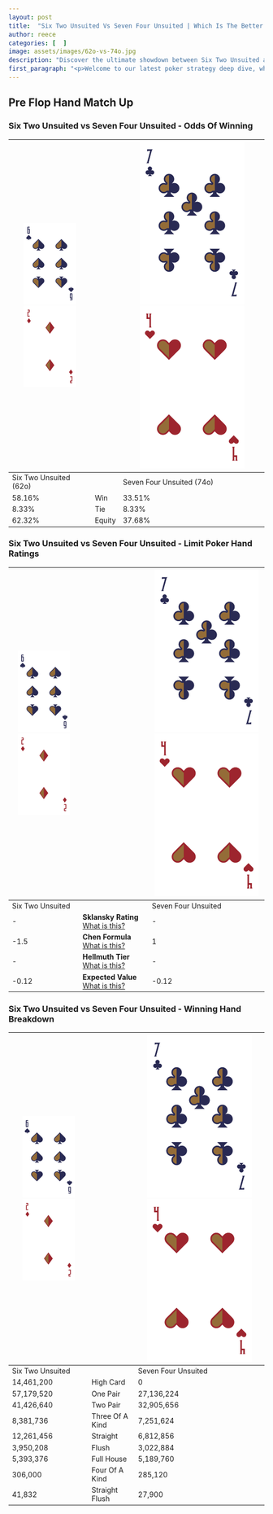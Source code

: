 ```yaml
---
layout: post
title:  "Six Two Unsuited Vs Seven Four Unsuited | Which Is The Better Hand In Poker? A Complete Guide"
author: reece
categories: [  ]
image: assets/images/62o-vs-74o.jpg
description: "Discover the ultimate showdown between Six Two Unsuited and Seven Four Unsuited in poker! Uncover the odds, strategies, and scenarios where one hand triumphs over the other. Get ready to up your poker game with this thrilling analysis."
first_paragraph: "<p>Welcome to our latest poker strategy deep dive, where we're pitting two distinct hands against each other in a high-stakes showdown: Six Two Unsuited vs Seven Four Unsuited.</p><p>In the dynamic world of poker, every decision counts, and knowing which hand holds the upper hand is key to your success at the table.</p><p>In this article, we'll dissect these two hands, explore the scenarios where one dominates the other, and equip you with the knowledge to make strategic choices that can tip the odds in your favor.</p><p>Get ready to unravel the intriguing dynamics of these poker hands and elevate your game to new heights.</p>"
---
```




[comment]: # (sp0)

## Pre Flop Hand Match Up

<div class="table hand-ratings" markdown="1"> 



### Six Two Unsuited vs Seven Four Unsuited - Odds Of Winning


    
| ![image info](assets/images/hand1/6.png) ![image info](assets/images/hand1/2o.png) |  | ![image info](assets/images/hand2/7.png) ![image info](assets/images/hand2/4o.png) |
| -------- | -------- | -------- |
| Six Two Unsuited (62o) |  | Seven Four Unsuited (74o) |
| 58.16% | Win | 33.51% |
| 8.33% | Tie | 8.33% |
| 62.32% | Equity | 37.68% |




[comment]: # (sp1)



### Six Two Unsuited vs Seven Four Unsuited - Limit Poker Hand Ratings


    
| ![image info](assets/images/hand1/6.png) ![image info](assets/images/hand1/2o.png) |  | ![image info](assets/images/hand2/7.png) ![image info](assets/images/hand2/4o.png) |
| -------- | -------- | -------- |
| Six Two Unsuited |  | Seven Four Unsuited |
| - | **Sklansky Rating** [What is this?](/sklansky-rating-explained) | - |
| -1.5 | **Chen Formula** [What is this?](/chen-formula-explained) | 1 |
| - | **Hellmuth Tier** [What is this?](/Hellmuth-tier-explained) | - |
| -0.12 | **Expected Value** [What is this?](/expected-value-explained) | -0.12 |




[comment]: # (sp2)



### Six Two Unsuited vs Seven Four Unsuited - Winning Hand Breakdown


    
| ![image info](assets/images/hand1/6.png) ![image info](assets/images/hand1/2o.png) |  | ![image info](assets/images/hand2/7.png) ![image info](assets/images/hand2/4o.png) |
| -------- | -------- | -------- |
| Six Two Unsuited |  | Seven Four Unsuited |
| 14,461,200 | High Card | 0 |
| 57,179,520 | One Pair | 27,136,224 |
| 41,426,640 | Two Pair | 32,905,656 |
| 8,381,736 | Three Of A Kind | 7,251,624 |
| 12,261,456 | Straight | 6,812,856 |
| 3,950,208 | Flush | 3,022,884 |
| 5,393,376 | Full House | 5,189,760 |
| 306,000 | Four Of A Kind | 285,120 |
| 41,832 | Straight Flush | 27,900 |




[comment]: # (sp3)



</div>

[comment]: # (sp4)



[comment]: # (sp5)

